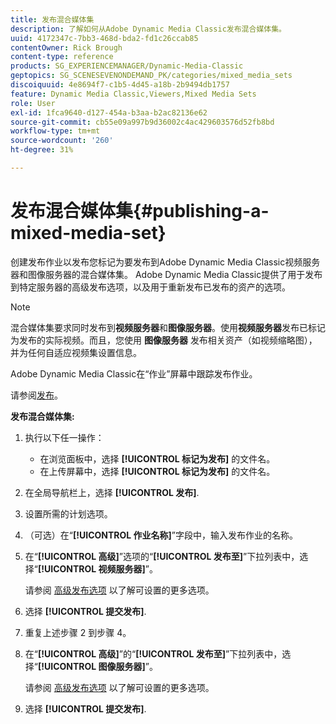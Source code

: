 ```yaml
---
title: 发布混合媒体集
description: 了解如何从Adobe Dynamic Media Classic发布混合媒体集。
uuid: 4172347c-7bb3-468d-bda2-fd1c26ccab85
contentOwner: Rick Brough
content-type: reference
products: SG_EXPERIENCEMANAGER/Dynamic-Media-Classic
geptopics: SG_SCENESEVENONDEMAND_PK/categories/mixed_media_sets
discoiquuid: 4e8694f7-c1b5-4d45-a18b-2b9494db1757
feature: Dynamic Media Classic,Viewers,Mixed Media Sets
role: User
exl-id: 1fca9640-d127-454a-b3aa-b2ac82136e62
source-git-commit: cb55e09a997b9d36002c4ac429603576d52fb8bd
workflow-type: tm+mt
source-wordcount: '260'
ht-degree: 31%

---
```


# 发布混合媒体集{#publishing-a-mixed-media-set}

创建发布作业以发布您标记为要发布到Adobe Dynamic Media Classic视频服务器和图像服务器的混合媒体集。 Adobe Dynamic Media Classic提供了用于发布到特定服务器的高级发布选项，以及用于重新发布已发布的资产的选项。

>[!NOTE]
>
>混合媒体集要求同时发布到&#x200B;**视频服务器**&#x200B;和&#x200B;**图像服务器**。使用&#x200B;**视频服务器**&#x200B;发布已标记为发布的实际视频。而且，您使用 **图像服务器** 发布相关资产（如视频缩略图），并为任何自适应视频集设置信息。

Adobe Dynamic Media Classic在“作业”屏幕中跟踪发布作业。

请参阅[发布](publishing-files.md#publishing_files)。

<!-- 

Comment Type: remark
Last Modified By: unknown unknown 
Last Modified Date: 

<p>RB: Updated the following steps as per Cynthia email, 11/9/2012, added 11/12/2012</p>

 -->

**发布混合媒体集:**

1. 执行以下任一操作：

   * 在浏览面板中，选择 **[!UICONTROL 标记为发布]** 的文件名。
   * 在上传屏幕中，选择 **[!UICONTROL 标记为发布]** 的文件名。

1. 在全局导航栏上，选择 **[!UICONTROL 发布]**.
1. 设置所需的计划选项。
1. （可选）在“**[!UICONTROL 作业名称]**”字段中，输入发布作业的名称。
1. 在“**[!UICONTROL 高级]**”选项的“**[!UICONTROL 发布至]**”下拉列表中，选择“**[!UICONTROL 视频服务器]**”。

   请参阅 [高级发布选项](publishing-files.md#advanced_publish_options) 以了解可设置的更多选项。

1. 选择 **[!UICONTROL 提交发布]**.
1. 重复上述步骤 2 到步骤 4。
1. 在“**[!UICONTROL 高级]**”的“**[!UICONTROL 发布至]**”下拉列表中，选择“**[!UICONTROL 图像服务器]**”。

   请参阅 [高级发布选项](publishing-files.md#advanced_publish_options) 以了解可设置的更多选项。

1. 选择 **[!UICONTROL 提交发布]**.
